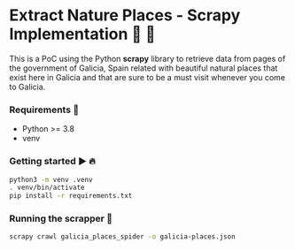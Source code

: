# Extract Nature Places - Scrapy Implementation :space_invader: :palm_tree:

This is a PoC using the Python **scrapy** library to retrieve data from pages of the government of Galicia, Spain related with
beautiful natural places that exist here in Galicia and that are sure to be a must visit whenever you come to Galicia.

### Requirements :scroll:

- Python >= 3.8
- venv

### Getting started :arrow_forward: :fire:

```bash
python3 -m venv .venv
. venv/bin/activate
pip install -r requirements.txt
```

### Running the scrapper :runner:

```bash
scrapy crawl galicia_places_spider -o galicia-places.json
```
